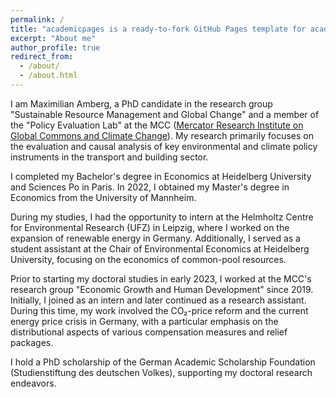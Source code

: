```yaml
---
permalink: /
title: "academicpages is a ready-to-fork GitHub Pages template for academic personal websites"
excerpt: "About me"
author_profile: true
redirect_from: 
  - /about/
  - /about.html
---
```


I am Maximilian Amberg, a PhD candidate in the research group "Sustainable Resource Management and Global Change" and a member of the "Policy Evaluation Lab" at the MCC ([Mercator Research Institute on Global Commons and Climate Change](https://www.mcc-berlin.net/)). My research primarily focuses on the evaluation and causal analysis of key environmental and climate policy instruments in the transport and building sector.

I completed my Bachelor's degree in Economics at Heidelberg University and Sciences Po in Paris. In 2022, I obtained my Master's degree in Economics from the University of Mannheim.

During my studies, I had the opportunity to intern at the Helmholtz Centre for Environmental Research (UFZ) in Leipzig, where I worked on the expansion of renewable energy in Germany. Additionally, I served as a student assistant at the Chair of Environmental Economics at Heidelberg University, focusing on the economics of common-pool resources.

Prior to starting my doctoral studies in early 2023, I worked at the MCC's research group "Economic Growth and Human Development" since 2019. Initially, I joined as an intern and later continued as a research assistant. During this time, my work involved the CO₂-price reform and the current energy price crisis in Germany, with a particular emphasis on the distributional aspects of various compensation measures and relief packages.

I hold a PhD scholarship of the German Academic Scholarship Foundation (Studienstiftung des deutschen Volkes), supporting my doctoral research endeavors.






